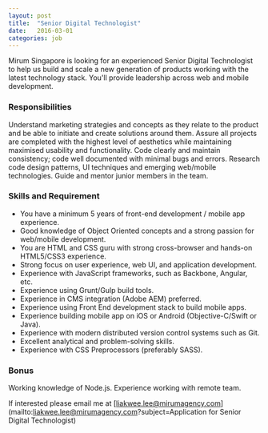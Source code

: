 ```yaml
---
layout: post
title:  "Senior Digital Technologist"
date:   2016-03-01
categories: job
---
```


Mirum Singapore is looking for an experienced Senior Digital Technologist to help us build and scale a new generation of products working with the latest technology stack. You'll provide leadership across web and mobile development.

### Responsibilities

Understand marketing strategies and concepts as they relate to the product and be able to initiate and create solutions around them. Assure all projects are completed with the highest level of aesthetics while maintaining maximised usability and functionality. Code clearly and maintain consistency; code well documented with minimal bugs and errors. Research code design patterns, UI techniques and emerging web/mobile technologies. Guide and mentor junior members in the team.

### Skills and Requirement

* You have a minimum 5 years of front-end development / mobile app experience.
* Good knowledge of Object Oriented concepts and a strong passion for web/mobile development.
* You are HTML and CSS guru with strong cross-browser and hands-on HTML5/CSS3 experience.
* Strong focus on user experience, web UI, and application development.
* Experience with JavaScript frameworks, such as Backbone, Angular, etc.
* Experience using Grunt/Gulp build tools.
* Experience in CMS integration (Adobe AEM) preferred.
* Experience using Front End development stack to build mobile apps.
* Experience building mobile app on iOS or Android (Objective-C/Swift or Java).
* Experience with modern distributed version control systems such as Git.
* Excellent analytical and problem-solving skills.
* Experience with CSS Preprocessors (preferably SASS).

### Bonus
Working knowledge of Node.js.
Experience working with remote team.

If interested please email me at  [liakwee.lee@mirumagency.com](mailto:liakwee.lee@mirumagency.com?subject=Application for Senior Digital Technologist)

